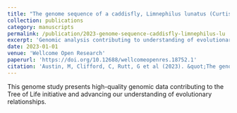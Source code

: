 ```yaml
---
title: "The genome sequence of a caddisfly, Limnephilus lunatus (Curtis, 1834) [version 1; peer review: 2 approved]"
collection: publications
category: manuscripts
permalink: /publication/2023-genome-sequence-caddisfly-limnephilus-lu
excerpt: 'Genomic analysis contributing to understanding of evolutionary relationships.'
date: 2023-01-01
venue: 'Wellcome Open Research'
paperurl: 'https://doi.org/10.12688/wellcomeopenres.18752.1'
citation: 'Austin, M, Clifford, C, Rutt, G et al (2023). &quot;The genome sequence of a caddisfly, Limnephilus lunatus (Curtis, 1834) [version 1; peer review: 2 approved].&quot; <i>Wellcome Open Research</i> 8: 25.'
---
```


This genome study presents high-quality genomic data contributing to the Tree of Life initiative and advancing our understanding of evolutionary relationships.
